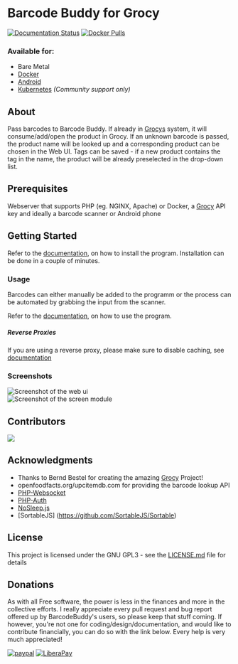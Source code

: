# Barcode Buddy for Grocy

[![Documentation Status](https://readthedocs.org/projects/barcodebuddy-documentation/badge/?version=latest)](https://barcodebuddy-documentation.readthedocs.io/en/latest/?badge=latest) 
[![Docker Pulls](https://img.shields.io/docker/pulls/f0rc3/barcodebuddy-docker.svg)](https://hub.docker.com/r/f0rc3/barcodebuddy-docker/)

### Available for:

- Bare Metal
- [Docker](https://github.com/Forceu/barcodebuddy-docker)
- [Android](https://play.google.com/store/apps/details?id=de.bulling.barcodebuddyscanner)
- [Kubernetes](https://git.sr.ht/~johnhamelink/k8s-barcodebuddy) *(Community support only)*

## About

Pass barcodes to Barcode Buddy. If already in [Grocys](https://github.com/grocy/grocy) system, it will consume/add/open the product in Grocy. If an unknown barcode is passed, the product name will be looked up and a corresponding product can be chosen in the Web UI. Tags can be saved - if a new product contains the tag in the name, the product will be already preselected in the drop-down list.

## Prerequisites

Webserver that supports PHP (eg. NGINX, Apache) or Docker, a [Grocy](https://github.com/grocy/grocy) API key and ideally a barcode scanner or Android phone

## Getting Started

Refer to the [documentation](https://barcodebuddy-documentation.readthedocs.io/en/latest/), on how to install the program. Installation can be done in a couple of minutes.

### Usage

Barcodes can either manually be added to the programm or the process can be automated by grabbing the input from the scanner.

Refer to the [documentation](https://barcodebuddy-documentation.readthedocs.io/en/latest/), on how to use the program.

##### Reverse Proxies

If you are using a reverse proxy, please make sure to disable caching, see [documentation](https://barcodebuddy-documentation.readthedocs.io/en/latest/setup.html#reverse-proxy)

### Screenshots
![Screenshot of the web ui](https://raw.githubusercontent.com/Forceu/barcodebuddy/master/example/screenshots/FullSite_small.png)     
![Screenshot of the screen module](https://github.com/Forceu/barcodebuddy/raw/master/example/screenshots/Screen_small.gif)


## Contributors
<a href="https://github.com/forceu/barcodebuddy/graphs/contributors">
  <img src="https://contributors-img.web.app/image?repo=forceu/barcodebuddy" />
</a>

## Acknowledgments

* Thanks to Bernd Bestel for creating the amazing [Grocy](https://github.com/grocy/grocy) Project!
* openfoodfacts.org/upcitemdb.com for providing the barcode lookup API
* [PHP-Websocket](https://github.com/bloatless/php-websocket)
* [PHP-Auth](https://github.com/delight-im/PHP-Auth)
* [NoSleep.js](https://github.com/richtr/NoSleep.js)
* [SortableJS] (https://github.com/SortableJS/Sortable)

## License

This project is licensed under the GNU GPL3 - see the [LICENSE.md](LICENSE.md) file for details


## Donations

As with all Free software, the power is less in the finances and more in the collective efforts. I really appreciate every pull request and bug report offered up by BarcodeBuddy's users, so please keep that stuff coming. If however, you're not one for coding/design/documentation, and would like to contribute financially, you can do so with the link below. Every help is very much appreciated!

[![paypal](https://img.shields.io/badge/Donate-PayPal-green.svg)](https://www.paypal.com/cgi-bin/webscr?cmd=_donations&business=donate@bulling.mobi&lc=US&item_name=BarcodeBuddy&no_note=0&cn=&currency_code=EUR&bn=PP-DonationsBF:btn_donateCC_LG.gif:NonHosted) [![LiberaPay](https://img.shields.io/badge/Donate-LiberaPay-green.svg)](https://liberapay.com/MBulling/donate)

